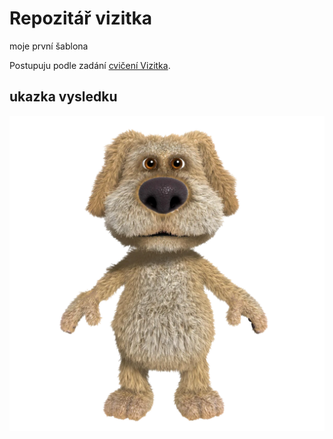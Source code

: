 # Repozitář vizitka
moje první šablona

Postupuju podle zadání [cvičení Vizitka](https://kodim.cz/kurzy/daweb/zaklady-gitu/uvod-do-gitu/cviceni-vizitka).

## ukazka vysledku

![webová stránka](cef5addf-cf37-4a4f-a892-b0e13a13cc3c-1712260529143.jpg)
